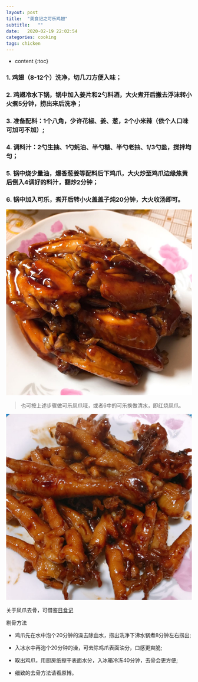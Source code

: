 ```yaml
---
layout: post
title:  "美食记之可乐鸡翅"
subtitle:   ""
date:   2020-02-19 22:02:54
categories: cooking
tags: chicken
---
```


* content
{:toc}


### 1. 鸡翅（8-12个）洗净，切几刀方便入味；

### 2. 鸡翅冷水下锅，锅中加入姜片和2勺料酒，大火煮开后撇去浮沫转小火煮5分钟，捞出来后洗净；

### 3. 准备配料：1个八角，少许花椒、姜、葱，2个小米辣（依个人口味可加可不加）;

### 4. 调料汁：2勺生抽、1勺蚝油、半勺糖、半勺老抽、1/3勺盐，搅拌均匀；

### 5. 锅中烧少量油，爆香葱姜等配料后下鸡爪，大火炒至鸡爪边缘焦黄后倒入4调好的料汁，翻炒2分钟；

### 6. 锅中加入可乐，煮开后转小火盖盖子炖20分钟，大火收汤即可。

![](https://raw.githubusercontent.com/tingting-huang/PicGo/master/blog_files/img/PicGo-GitHub-PicBed/可乐鸡翅.jpg)

>也可按上述步骤做可乐凤爪哦，或者6中的可乐换做清水，即红烧凤爪。

![](https://raw.githubusercontent.com/tingting-huang/PicGo/master/blog_files/img/PicGo-GitHub-PicBed/红烧凤爪2.jpg)

关于凤爪去骨，可借鉴[日食记](https://weibointl.api.weibo.cn/share/124819396.html?weibo_id=4390733547199117)

剔骨方法

* 鸡爪先在水中泡个20分钟的澡去除血水，捞出洗净下沸水锅煮8分钟左右捞出;

* 入冰水中再泡个20分钟的澡，可去除鸡爪表面油分，口感更爽脆;

* 取出鸡爪，用厨房纸擦干表面水分，入冰箱冷冻40分钟，去骨会更方便;

* 细致的去骨方法请看原博。